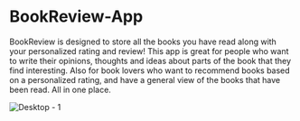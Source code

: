 # BookReview-App

BookReview is designed to store all the books you have read along with your personalized rating and review!
This app is great for people who want to write their opinions, thoughts and ideas about parts of the book that they find interesting. Also for book lovers who want to recommend books based on a personalized rating, and have a general view of the books that have been read. All in one place.

![Desktop - 1](https://user-images.githubusercontent.com/131064249/234031661-6ed6308b-8510-432d-bf43-28b4c9332d2b.png)
